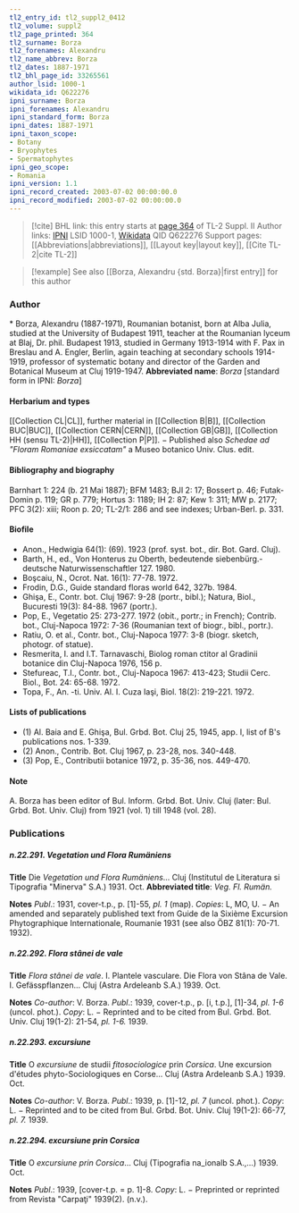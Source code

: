 ```yaml
---
tl2_entry_id: tl2_suppl2_0412
tl2_volume: suppl2
tl2_page_printed: 364
tl2_surname: Borza
tl2_forenames: Alexandru
tl2_name_abbrev: Borza
tl2_dates: 1887-1971
tl2_bhl_page_id: 33265561
author_lsid: 1000-1
wikidata_id: Q622276
ipni_surname: Borza
ipni_forenames: Alexandru
ipni_standard_form: Borza
ipni_dates: 1887-1971
ipni_taxon_scope: 
- Botany
- Bryophytes
- Spermatophytes
ipni_geo_scope: 
- Romania
ipni_version: 1.1
ipni_record_created: 2003-07-02 00:00:00.0
ipni_record_modified: 2003-07-02 00:00:00.0
---
```


> [!cite] BHL link: this entry starts at [page 364](https://www.biodiversitylibrary.org/page/33265561) of TL-2 Suppl. II
> Author links: [IPNI](https://www.ipni.org/a/1000-1) LSID 1000-1, [Wikidata](https://www.wikidata.org/wiki/Q622276) QID Q622276
> Support pages: [[Abbreviations|abbreviations]], [[Layout key|layout key]], [[Cite TL-2|cite TL-2]]

> [!example] See also [[Borza, Alexandru {std. Borza}|first entry]] for this author

### Author

\* Borza, Alexandru (1887-1971), Roumanian botanist, born at Alba Julia, studied at the University of Budapest 1911, teacher at the Roumanian lyceum at Blaj, Dr. phil. Budapest 1913, studied in Germany 1913-1914 with F. Pax in Breslau and A. Engler, Berlin, again teaching at secondary schools 1914-1919, professor of systematic botany and director of the Garden and Botanical Museum at Cluj 1919-1947. 
**Abbreviated name**: *Borza* \[standard form in IPNI: *Borza*\]

#### Herbarium and types

[[Collection CL|CL]], further material in [[Collection B|B]], [[Collection BUC|BUC]], [[Collection CERN|CERN]], [[Collection GB|GB]], [[Collection HH (sensu TL-2)|HH]], [[Collection P|P]]. − Published also *Schedae ad "Floram Romaniae exsiccatam"* a Museo botanico Univ. Clus. edit.

#### Bibliography and biography

Barnhart 1: 224 (b. 21 Mai 1887); BFM 1483; BJI 2: 17; Bossert p. 46; Futak-Domin p. 119; GR p. 779; Hortus 3: 1189; IH 2: 87; Kew 1: 311; MW p. 2177; PFC 3(2): xiii; Roon p. 20; TL-2/1: 286 and see indexes; Urban-Berl. p. 331.

#### Biofile

- Anon., Hedwigia 64(1): (69). 1923 (prof. syst. bot., dir. Bot. Gard. Cluj).
- Barth, H., ed., Von Honterus zu Oberth, bedeutende siebenbürg.-deutsche Naturwissenschaftler 127. 1980.
- Boşcaiu, N., Ocrot. Nat. 16(1): 77-78. 1972.
- Frodin, D.G., Guide standard floras world 642, 327b. 1984.
- Ghişa, E., Contr. bot. Cluj 1967: 9-28 (portr., bibl.); Natura, Biol., Bucuresti 19(3): 84-88. 1967 (portr.).
- Pop, E., Vegetatio 25: 273-277. 1972 (obit., portr.; in French); Contrib. bot., Cluj-Napoca 1972: 7-36 (Roumanian text of biogr., bibl., portr.).
- Ratiu, O. et al., Contr. bot., Cluj-Napoca 1977: 3-8 (biogr. sketch, photogr. of statue).
- Resmerita, I. and I.T. Tarnavaschi, Biolog roman ctitor al Gradinii botanice din Cluj-Napoca 1976, 156 p.
- Stefureac, T.I., Contr. bot., Cluj-Napoca 1967: 413-423; Studii Cerc. Biol., Bot. 24: 65-68. 1972.
- Topa, F., An. -ti. Univ. Al. I. Cuza Iaşi, Biol. 18(2): 219-221. 1972.

#### Lists of publications

- (1) Al. Baia and E. Ghişa, Bul. Grbd. Bot. Cluj 25, 1945, app. I, list of B's publications nos. 1-339.
- (2) Anon., Contrib. Bot. Cluj 1967, p. 23-28, nos. 340-448.
- (3) Pop, E., Contributii botanice 1972, p. 35-36, nos. 449-470.

#### Note

A. Borza has been editor of Bul. Inform. Grbd. Bot. Univ. Cluj (later: Bul. Grbd. Bot. Univ. Cluj) from 1921 (vol. 1) till 1948 (vol. 28).

### Publications

##### n.22.291. Vegetation und Flora Rumäniens

**Title**
Die *Vegetation und Flora Rumäniens*... Cluj (Institutul de Literatura si Tipografia "Minerva" S.A.) 1931. Oct.
**Abbreviated title**: *Veg. Fl. Rumän.*

**Notes**
*Publ*.: 1931, cover-t.p., p. \[1\]-55, *pl. 1* (map). *Copies*: L, MO, U. − An amended and separately published text from Guide de la Sixième Excursion Phytographique Internationale, Roumanie 1931 (see also ÖBZ 81(1): 70-71. 1932).

##### n.22.292. Flora stânei de vale

**Title**
*Flora stânei de vale*. I. Plantele vasculare. Die Flora von Stâna de Vale. I. Gefässpflanzen... Cluj (Astra Ardeleanb S.A.) 1939. Oct.

**Notes**
*Co-author*: V. Borza.
*Publ*.: 1939, cover-t.p., p. \[i, t.p.\], \[1\]-34, *pl. 1-6* (uncol. phot.). *Copy*: L. − Reprinted and to be cited from Bul. Grbd. Bot. Univ. Cluj 19(1-2): 21-54, *pl. 1-6.* 1939.

##### n.22.293. excursiune

**Title**
O *excursiune* de studii *fitosociologice* prin *Corsica*. Une excursion d'études phyto-Sociologiques en Corse... Cluj (Astra Ardeleanb S.A.) 1939. Oct.

**Notes**
*Co-author*: V. Borza.
*Publ*.: 1939, p. \[1\]-12, *pl. 7* (uncol. phot.). *Copy*: L. − Reprinted and to be cited from Bul. Grbd. Bot. Univ. Cluj 19(1-2): 66-77, *pl. 7.* 1939.

##### n.22.294. excursiune prin Corsica

**Title**
O *excursiune prin Corsica*... Cluj (Tipografia na\_ionalb S.A.,...) 1939. Oct.

**Notes**
*Publ*.: 1939, \[cover-t.p. = p. 1\]-8. *Copy*: L. − Preprinted or reprinted from Revista "Carpaţi" 1939(2). (n.v.).

